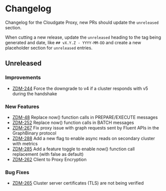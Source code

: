 # Changelog

Changelog for the Cloudgate Proxy, new PRs should update the `unreleased` section.

When cutting a new release, update the `unreleased` heading to the tag being generated and date, like `## vX.Y.Z - YYYY-MM-DD` and create a new placeholder section for  `unreleased` entries.

## Unreleased

### Improvements

* [ZDM-244](https://datastax.jira.com/browse/ZDM-244) Force the downgrade to v4 if a cluster responds with v5 during the handshake

### New Features

* [ZDM-48](https://datastax.jira.com/browse/ZDM-48) Replace now() function calls in PREPARE/EXECUTE messages
* [ZDM-252](https://datastax.jira.com/browse/ZDM-252) Replace now() function calls in BATCH messages
* [ZDM-267](https://datastax.jira.com/browse/ZDM-267) Fix proxy issue with graph requests sent by Fluent APIs in the GraphBinary protocol
* [ZDM-288](https://datastax.jira.com/browse/ZDM-288) Add a new flag to enable async reads on secondary cluster with metrics
* [ZDM-285](https://datastax.jira.com/browse/ZDM-285) Add a feature toggle to enable now() function call replacement (with false as default)
* [ZDM-262](https://datastax.jira.com/browse/ZDM-262) Client to Proxy Encryption

### Bug Fixes

* [ZDM-265](https://datastax.jira.com/browse/ZDM-265) Cluster server certificates (TLS) are not being verified
